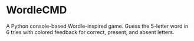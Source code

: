# WordleCMD
A Python console-based Wordle-inspired game. Guess the 5-letter word in 6 tries with colored feedback for correct, present, and absent letters.
